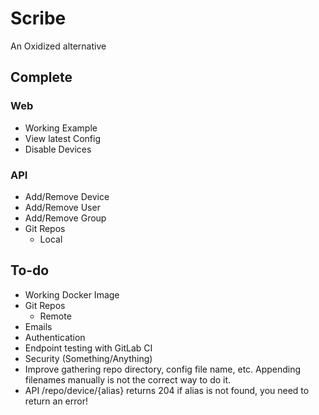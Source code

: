 # Scribe
An Oxidized alternative

## Complete
### Web  
 * Working Example
 * View latest Config
 * Disable Devices
### API  
 * Add/Remove Device
 * Add/Remove User
 * Add/Remove Group
* Git Repos
  * Local

## To-do
* Working Docker Image
* Git Repos
  * Remote
* Emails
* Authentication
* Endpoint testing with GitLab CI
* Security (Something/Anything)
* Improve gathering repo directory, config file name, etc. Appending filenames manually is not the correct way to do it.
* API /repo/device/{alias} returns 204 if alias is not found, you need to return an error!
